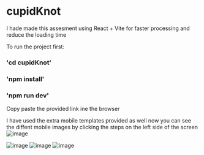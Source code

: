 # cupidKnot

I hade made this assesment using React + Vite for faster processing and reduce the loading time

To run the project first:

### 'cd cupidKnot'
### 'npm install'
### 'npm run dev'

Copy paste the provided link ine the browser

I have used the extra mobile templates provided as well now you can see the diffent mobile images by clicking the steps on the left side of the screen
![image](https://user-images.githubusercontent.com/61943811/227759535-38230166-d589-4728-bc26-aea53d36aa94.png)

![image](https://user-images.githubusercontent.com/61943811/227759480-a0be7670-8f5a-4d01-bf81-091d186e2d5b.png)
![image](https://user-images.githubusercontent.com/61943811/227759500-a7a3e72a-4472-4f8d-b418-21a49c7f5600.png)
![image](https://user-images.githubusercontent.com/61943811/227759515-d10cbaf4-1253-45bf-ab29-9341e56d1f0d.png)
